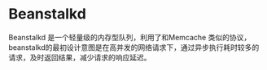 # Beanstalkd

Beanstalkd 是一个轻量级的内存型队列，利用了和Memcache 类似的协议，beanstalkd的最初设计意图是在高并发的网络请求下，通过异步执行耗时较多的请求，及时返回结果，减少请求的响应延迟。

